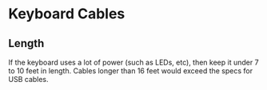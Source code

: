 # Keyboard Cables

## Length

If the keyboard uses a lot of power (such as LEDs, etc), then keep it under 7 to 10 feet in length. Cables longer than 16 feet would exceed the specs for USB cables.
